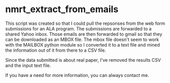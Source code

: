 # nmrt_extract_from_emails

This script was created so that I could pull the repsonses from the web form submissions for an ALA program. The submissions are forwarded to a shared Yahoo inbox. Those emails are then forwarded to gmail so that they can be downloaded as an MBOX file. The mbox file doesn't seem to work with the MAILBOX python module so I converted it to a text file and mined the information out of it from there to a CSV file. 

Since the data submitted is about real paper, I've removed the results CSV and the input text file.

If you have a need for more information, you can always contact me.
